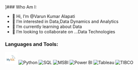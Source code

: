 ]### Who Am I:
- 👋 Hi, I’m @Varun Kumar Alapati
- 👀 I’m interested in Data,Data Dynamics and Analytics
- 🌱 I’m currently learning about Data
- 💞️ I’m looking to collaborate on ...Data Technologies 


### Languages and Tools:

<p align="left">
  <img src="https://raw.githubusercontent.com/github/explore/80688e429a7d4ef2fca1e82350fe8e3517d3494d/topics/mysql/mysql.png" width="40" title="mysql">
  <img src="https://www.python.org/static/community_logos/python-logo.png" width="60" title="Python">
   <img src="https://i0.wp.com/learn.onemonth.com/wp-content/uploads/2019/07/image2-1.png?w=600&ssl=1" width="60" title="SQL">
   <img src="https://intellipaat.com/mediaFiles/2016/07/msbi14.jpg" width="60" title="MSBI">
 <img src="https://archerpoint.com/wp-content/uploads/2020/03/power-bi.jpg" width="60" title="Power BI">
   <img src="https://www.absentdata.com/wp-content/uploads/2018/01/Tableau-logo.jpg" width="60" title="Tableau">
     <img src="https://mma.prnewswire.com/media/518368/TIBCO_Software_Inc___Logo.jpg?p=twitter" width="60" title="TIBCO">
  </p>



<!---
bala-koduri/bala-koduri is a ✨ special ✨ repository because its `README.md` (this file) appears on your GitHub profile.
You can click the Preview link to take a look at your changes.
--->
